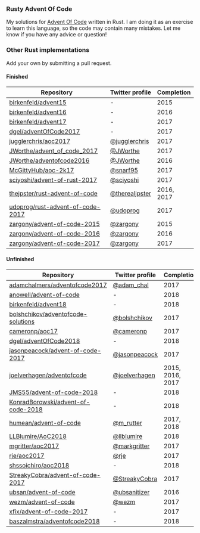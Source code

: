 ### Rusty Advent Of Code

My solutions for [Advent Of Code](http://adventofcode.com) written in Rust. I am doing it as an
exercise to learn this language, so the code may contain many mistakes. Let me know if you have any
advice or question!

### Other Rust implementations

Add your own by submitting a pull request.

#### Finished

| Repository | Twitter profile | Completion |
|--|--|--|
| [birkenfeld/advent15](https://github.com/birkenfeld/advent15) | - | 2015 |
| [birkenfeld/advent16](https://github.com/birkenfeld/advent16) | - | 2016 |
| [birkenfeld/advent17](https://github.com/birkenfeld/advent17) | - | 2017 |
| [dgel/adventOfCode2017](https://github.com/dgel/adventOfCode2017) | - | 2017 |
| [jugglerchris/aoc2017](https://github.com/jugglerchris/aoc2017) | [@jugglerchris](https://twitter.com/jugglerchris) | 2017 |
| [JWorthe/advent_of_code_2017](https://github.com/JWorthe/advent_of_code_2017) | [@JWorthe](https://twitter.com/JWorthe) | 2017 |
| [JWorthe/adventofcode2016](https://github.com/JWorthe/adventofcode2016) | [@JWorthe](https://twitter.com/JWorthe) | 2016 |
| [McGittyHub/aoc-2k17](https://github.com/McGittyHub/aoc-2k17) | [@snarf95](https://twitter.com/snarf95) | 2017 |
| [sciyoshi/advent-of-rust-2017](https://github.com/sciyoshi/advent-of-rust-2017) | [@sciyoshi](https://twitter.com/sciyoshi) | 2017 |
| [thejpster/rust-advent-of-code](https://github.com/thejpster/rust-advent-of-code) | [@therealjpster](https://twitter.com/therealjpster) | 2016, 2017 |
| [udoprog/rust-advent-of-code-2017](https://github.com/udoprog/rust-advent-of-code-2017) | [@udoprog](https://twitter.com/udoprog) | 2017 |
| [zargony/advent-of-code-2015](https://github.com/zargony/advent-of-code-2015) | [@zargony](https://twitter.com/zargony) | 2015 |
| [zargony/advent-of-code-2016](https://github.com/zargony/advent-of-code-2016) | [@zargony](https://twitter.com/zargony) | 2016 |
| [zargony/advent-of-code-2017](https://github.com/zargony/advent-of-code-2017) | [@zargony](https://twitter.com/zargony) | 2017 |

#### Unfinished

| Repository | Twitter profile | Completion |
|--|--|--|
| [adamchalmers/adventofcode2017](https://github.com/adamchalmers/adventofcode2017) | [@adam_chal](https://twitter.com/adam_chal) | 2017 |
| [anowell/advent-of-code](https://github.com/anowell/advent-of-code) | - | 2018 |
| [birkenfeld/advent18](https://github.com/birkenfeld/advent18) | - | 2018 |
| [bolshchikov/adventofcode-solutions](https://github.com/bolshchikov/adventofcode-solutions) | [@bolshchikov](https://twitter.com/bolshchikov) | 2017 |
| [cameronp/aoc17](https://github.com/cameronp/aoc17) | [@cameronp](https://twitter.com/cameronp) | 2017 |
| [dgel/adventOfCode2018](https://github.com/dgel/adventOfCode2018) | - | 2018 |
| [jasonpeacock/advent-of-code-2017](https://github.com/jasonpeacock/advent-of-code-2017) | [@jasonpeacock](https://twitter.com/jasonpeacock) | 2017 |
| [joelverhagen/adventofcode](https://github.com/joelverhagen/adventofcode) | [@joelverhagen](https://twitter.com/joelverhagen) | 2015, 2016, 2017 |
| [JMS55/advent-of-code-2018](https://gitlab.com/JMS55/advent-of-code-2018) | - | 2018 |
| [KonradBorowski/advent-of-code-2018](https://gitlab.com/KonradBorowski/advent-of-code-2018) | - | 2018 |
| [humean/advent-of-code](https://github.com/humean/advent-of-code) | [@m_rutter](https://twitter.com/m_rutter) | 2017, 2018 |
| [LLBlumire/AoC2018](https://github.com/LLBlumire/AOC2018) | [@llblumire](https://twitter.com/llblumire) | 2018 |
| [mgritter/aoc2017](https://github.com/mgritter/aoc2017) | [@markgritter](https://twitter.com/markgritter) | 2017 |
| [rje/aoc2017](https://github.com/rje/aoc2017) | [@rje](https://twitter.com/rje) | 2017 |
| [shssoichiro/aoc2018](https://git.onewebdev.info/soichiro/aoc2018) | - | 2018 |
| [StreakyCobra/advent-of-code-2017](https://github.com/StreakyCobra/advent-of-code-2017) | [@StreakyCobra](https://twitter.com/StreakyCobra) | 2017 |
| [ubsan/advent-of-code](https://github.com/ubsan/advent-of-code) | [@ubsanitizer](https://twitter.com/ubsanitizer) | 2016 |
| [wezm/advent-of-code](https://github.com/wezm/advent-of-code) | [@wezm](https://twitter.com/wezm) | 2017 |
| [xfix/advent-of-code-2017](https://github.com/xfix/advent-of-code-2017) | - | 2017 |
| [baszalmstra/adventofcode2018](https://github.com/baszalmstra/adventofcode2018) | - | 2018 |
